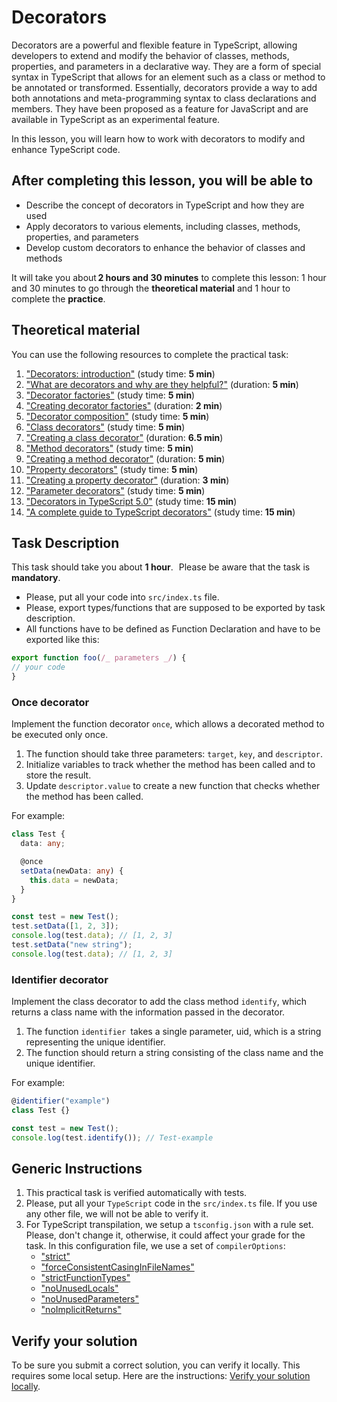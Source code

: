 # Decorators

Decorators are a powerful and flexible feature in TypeScript, allowing developers to extend and modify the behavior of classes, methods, properties, and parameters in a declarative way. They are a form of special syntax in TypeScript that allows for an element such as a class or method to be annotated or transformed. Essentially, decorators provide a way to add both annotations and meta-programming syntax to class declarations and members. They have been proposed as a feature for JavaScript and are available in TypeScript as an experimental feature.

In this lesson, you will learn how to work with decorators to modify and enhance TypeScript code.

## After completing this lesson, you will be able to

- Describe the concept of decorators in TypeScript and how they are used
- Apply decorators to various elements, including classes, methods, properties, and parameters
- Develop custom decorators to enhance the behavior of classes and methods

It will take you about **2 hours and 30 minutes** to complete this lesson: 1 hour and 30 minutes to go through the **theoretical material** and 1 hour to complete the **practice**.

## Theoretical material

You can use the following resources to complete the practical task:

1. ["Decorators: introduction"](https://www.typescriptlang.org/docs/handbook/decorators.html#introduction) (study time: **5 min**)
2. ["What are decorators and why are they helpful?"](https://www.linkedin.com/learning/typescript-essential-training-14687057/what-are-decorators-and-why-are-they-helpful) (duration: **5 min**)
3. ["Decorator factories"](https://www.typescriptlang.org/docs/handbook/decorators.html#decorator-factories) (study time: **5 min**)
4. ["Creating decorator factories"](https://www.linkedin.com/learning/typescript-essential-training-14687057/creating-decorator-factories) (duration: **2 min**)
5. ["Decorator composition"](https://www.typescriptlang.org/docs/handbook/decorators.html#decorator-composition) (study time: **5 min**)
6. ["Class decorators"](https://www.typescriptlang.org/docs/handbook/decorators.html#class-decorators) (study time: **5 min**)
7. ["Creating a class decorator"](https://www.linkedin.com/learning/typescript-essential-training-14687057/creating-a-class-decorator) (duration: **6.5 min**)
8. ["Method decorators"](https://www.typescriptlang.org/docs/handbook/decorators.html#method-decorators) (study time: **5 min**)
9. ["Creating a method decorator"](https://www.linkedin.com/learning/typescript-essential-training-14687057/creating-a-method-decorator) (duration: **5 min**)
10. ["Property decorators"](https://www.typescriptlang.org/docs/handbook/decorators.html#property-decorators) (study time: **5 min**)
11. ["Creating a property decorator"](https://www.linkedin.com/learning/typescript-essential-training-14687057/creating-a-property-decorator) (duration: **3 min**)
12. ["Parameter decorators"](https://www.typescriptlang.org/docs/handbook/decorators.html#parameter-decorators) (study time: **5 min**)
13. ["Decorators in TypeScript 5.0"](https://devblogs.microsoft.com/typescript/announcing-typescript-5-0/#decorators) (study time: **15 min**)
14. ["A complete guide to TypeScript decorators"](https://mirone.me/a-complete-guide-to-typescript-decorator/) (study time: **15 min**)

## Task Description

This task should take you about **1 hour**.  
Please be aware that the task is **mandatory**.

- Please, put all your code into `src/index.ts` file.
- Please, export types/functions that are supposed to be exported by task description.
- All functions have to be defined as Function Declaration and have to be exported like this:

```ts
export function foo(/_ parameters _/) {
// your code
}
```

### Once decorator

Implement the function decorator `once`, which allows a decorated method to be executed only once.

1. The function should take three parameters: `target`, `key`, and `descriptor`.
2. Initialize variables to track whether the method has been called and to store the result.
3. Update `descriptor.value` to create a new function that checks whether the method has been called.

For example:

```typescript
class Test {
  data: any;

  @once
  setData(newData: any) {
    this.data = newData;
  }
}

const test = new Test();
test.setData([1, 2, 3]);
console.log(test.data); // [1, 2, 3]
test.setData("new string");
console.log(test.data); // [1, 2, 3]
```

### Identifier decorator

Implement the class decorator to add the class method `identify`, which returns a class name with the information passed in the decorator.

1. The function `identifier `takes a single parameter, uid, which is a string representing the unique identifier.
2. The function should return a string consisting of the class name and the unique identifier.

For example:

```typescript
@identifier("example")
class Test {}

const test = new Test();
console.log(test.identify()); // Test-example
```

## Generic Instructions

1. This practical task is verified automatically with tests.
2. Please, put all your `TypeScript` code in the `src/index.ts` file. If you use any other file, we will not be able to verify it.
3. For TypeScript transpilation, we setup a `tsconfig.json` with a rule set. Please, don't change it, otherwise, it could affect your grade for the task. In this configuration file, we use a set of `compilerOptions`:
   - ["strict"](https://www.typescriptlang.org/tsconfig#strict)
   - ["forceConsistentCasingInFileNames"](https://www.typescriptlang.org/tsconfig#forceConsistentCasingInFileNames)
   - ["strictFunctionTypes"](https://www.typescriptlang.org/tsconfig#strictFunctionTypes)
   - ["noUnusedLocals"](https://www.typescriptlang.org/tsconfig#noUnusedLocals)
   - ["noUnusedParameters"](https://www.typescriptlang.org/tsconfig#noUnusedParameters)
   - ["noImplicitReturns"](https://www.typescriptlang.org/tsconfig#noImplicitReturns)

## Verify your solution

To be sure you submit a correct solution, you can verify it locally. This requires some local setup. Here are the instructions: [Verify your solution locally](https://gitlab.com/gap-bs-front-end-autocode-documents/autocode-documents/-/blob/main/docs/VerifySolutionLocally.md).
